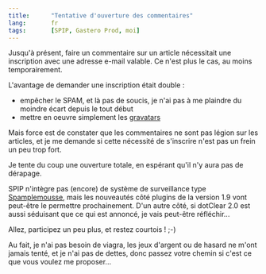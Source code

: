 ```yaml
--- 
title:      "Tentative d'ouverture des commentaires" 
lang:       fr 
tags:       [SPIP, Gastero Prod, moi]
---
```


Jusqu'à présent, faire un commentaire sur un article nécessitait une inscription avec une adresse e-mail valable. Ce n'est plus le cas, au moins temporairement.


L'avantage de demander une inscription était double :


- empêcher le SPAM, et là pas de soucis, je n'ai pas à me plaindre du moindre écart depuis le tout début
- mettre en oeuvre simplement les [gravatars](/2005/01/des-gravatars-avec-spip.html)

Mais force est de constater que les commentaires ne sont pas légion sur les articles, et je me demande si cette nécessité de s'inscrire n'est pas un frein un peu trop fort.

Je tente du coup une ouverture totale, en espérant qu'il n'y aura pas de dérapage.

SPIP n'intègre pas (encore) de système de surveillance type [Spamplemousse](http://www.zeubeubeu.net/blog/plugins-dotclear#spamplemousse), mais les nouveautés côté plugins de la version 1.9 vont peut-être le permettre prochainement. D'un autre côté, si dotClear 2.0 est aussi séduisant que ce qui est annoncé, je vais peut-être réfléchir...

Allez, participez un peu plus, et restez courtois ! ;-)


Au fait, je n'ai pas besoin de viagra, les jeux d'argent ou de hasard ne m'ont jamais tenté, et je n'ai pas de dettes, donc passez votre chemin si c'est ce que vous voulez me proposer...
